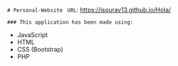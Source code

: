 `# Personal-Website
`
`URL`: https://isourav13.github.io/Hola/

`### This application has been made using:
`
- JavaScript
- HTML
- CSS (Bootstrap)
- PHP
